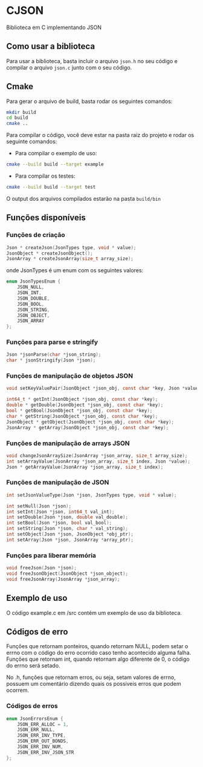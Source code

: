 # CJSON
Biblioteca em C implementando JSON

## Como usar a biblioteca
Para usar a biblioteca, basta incluir o arquivo `json.h` no seu código e compilar o arquivo `json.c` junto com o seu código.

## Cmake
Para gerar o arquivo de build, basta rodar os seguintes comandos:
```bash
mkdir build
cd build
cmake ..
```

Para compilar o código, você deve estar na pasta raiz do projeto e rodar os seguinte comandos:
- Para compilar o exemplo de uso:
```bash
cmake --build build --target example
```

- Para compilar os testes:
```bash
cmake --build build --target test
```

O output dos arquivos compilados estarão na pasta `build/bin`

## Funções disponíveis

### Funções de criação
```c
Json * createJson(JsonTypes type, void * value);
JsonObject * createJsonObject();
JsonArray * createJsonArray(size_t array_size);
```

onde JsonTypes é um enum com os seguintes valores:
```c
enum JsonTypesEnum {
    JSON_NULL,
    JSON_INT,
    JSON_DOUBLE,
    JSON_BOOL,
    JSON_STRING,
    JSON_OBJECT,
    JSON_ARRAY
};
```

### Funções para parse e stringify
```c
Json *jsonParse(char *json_string);
char * jsonStringify(Json *json);
```


### Funções de manipulação de objetos JSON
```c
void setKeyValuePair(JsonObject *json_obj, const char *key, Json *value);

int64_t * getInt(JsonObject *json_obj, const char *key);
double * getDouble(JsonObject *json_obj, const char *key);
bool * getBool(JsonObject *json_obj, const char *key);
char * getString(JsonObject *json_obj, const char *key);
JsonObject * getObject(JsonObject *json_obj, const char *key);
JsonArray * getArray(JsonObject *json_obj, const char *key);
```

### Funções de manipulação de arrays JSON
```c
void changeJsonArraySize(JsonArray *json_array, size_t array_size);
int setArrayValue(JsonArray *json_array, size_t index, Json *value);
Json * getArrayValue(JsonArray *json_array, size_t index);
```

### Funções de manipulação de JSON
```c
int setJsonValueType(Json *json, JsonTypes type, void * value);

int setNull(Json *json);
int setInt(Json *json, int64_t val_int);
int setDouble(Json *json, double val_double);
int setBool(Json *json, bool val_bool);
int setString(Json *json, char * val_string);
int setObject(Json *json, JsonObject *obj_ptr);
int setArray(Json *json, JsonArray *array_ptr);
```

### Funções para liberar memória
```c
void freeJson(Json *json);
void freeJsonObject(JsonObject *json_object);
void freeJsonArray(JsonArray *json_array);
```

## Exemplo de uso
O código example.c em /src contém um exemplo de uso da biblioteca.

## Códigos de erro
Funções que retornam ponteiros, quando retornam NULL, podem setar o errno com o código do erro ocorrido caso tenho acontecido alguma falha.
Funções que retornam int, quando retornam algo diferente de 0, o código do errno será setado.

No .h, funções que retornam erros, ou seja, setam valores de errno, possuem um comentário dizendo quais os possiveis erros que podem ocorrem.

### Códigos de erros
```c
enum JsonErrorsEnum {
    JSON_ERR_ALLOC = 1,
    JSON_ERR_NULL,
    JSON_ERR_INV_TYPE,
    JSON_ERR_OUT_BONDS,
    JSON_ERR_INV_NUM,
    JSON_ERR_INV_JSON_STR
};
```
